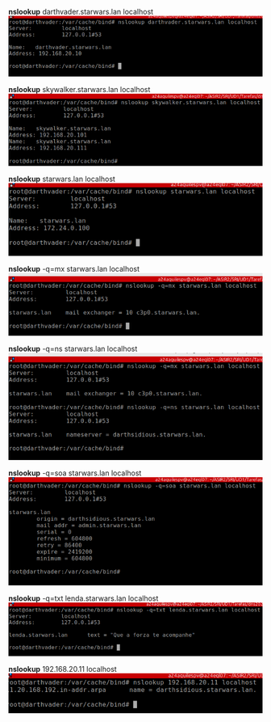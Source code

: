 **nslookup** darthvader.starwars.lan localhost
![darthvader.starwars.lan](./img/image.png)

**nslookup** skywalker.starwars.lan localhost
![skywalker.starwars.lan](./img/image-1.png)

**nslookup** starwars.lan localhost
![starwars.lan](./img/image-2.png)

**nslookup** -q=mx starwars.lan localhost
![starwars.lan MX](./img/image-4.png)


**nslookup** -q=ns starwars.lan localhost
![starwars.lan NS](./img/image-5.png)


**nslookup** -q=soa starwars.lan localhost
![starwars.lan SOA](./img/image-6.png)


**nslookup** -q=txt lenda.starwars.lan localhost
![lenda.starwars.lan](./img/image-7.png)


**nslookup** 192.168.20.11 localhost
![192.168.20.11](./img/image-8.png)
